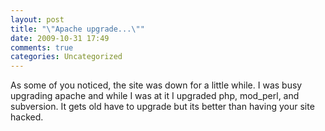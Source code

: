 ```yaml
---
layout: post
title: "\"Apache upgrade...\""
date: 2009-10-31 17:49
comments: true
categories: Uncategorized
---
```

As some of you noticed, the site was down for a little while. I was busy upgrading apache and while I was at it I upgraded php, mod_perl, and subversion. It gets old have to upgrade but its better than having your site hacked.
